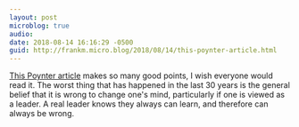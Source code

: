 ```yaml
---
layout: post
microblog: true
audio: 
date: 2018-08-14 16:16:29 -0500
guid: http://frankm.micro.blog/2018/08/14/this-poynter-article.html
---
```

[This Poynter article](https://www.poynter.org/news/200-newspapers-will-write-pro-journalism-editorials-will-they-also-listen) makes so many good points, I wish everyone would read it. The worst thing that has happened  in the last 30 years is the general belief that it is wrong to change one's mind, particularly if one is viewed as a leader. A real leader knows they always can learn, and therefore can always be wrong.
